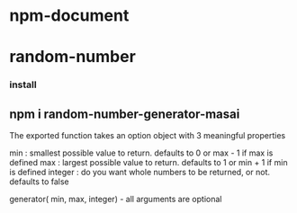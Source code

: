 # npm-document
# random-number

### install
## npm i random-number-generator-masai

The exported function takes an option object with 3 meaningful properties

min : smallest possible value to return. defaults to 0 or max - 1 if max is defined
max : largest possible value to return. defaults to 1 or min + 1 if min is defined
integer : do you want whole numbers to be returned, or not. defaults to false


generator( min, max, integer) - all arguments are optional
